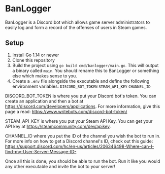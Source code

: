 # BanLogger

BanLogger is a Discord bot which allows game server administrators to easily log and form a record of the offenses of users in Steam games.

## Setup
1. Install Go 1.14 or newer
2. Clone this repository
3. Build the project using `go build cmd/banlogger/main.go`. This will output a binary called `main`. You should rename this to BanLogger or something else which makes sense to you.
4. Create a `.env` file alongside the executable and define the following environment variables:
`DISCORD_BOT_TOKEN` `STEAM_API_KEY` `CHANNEL_ID`

DISCORD_BOT_TOKEN is where you put your Discord bot's token. You can create an application and then a bot at https://discord.com/developers/applications.
For more information, give this page a read: https://www.writebots.com/discord-bot-token/

STEAM_API_KEY is where you put your Steam API Key. You can get your API key at https://steamcommunity.com/dev/apikey.

CHANNEL_ID where you put the ID of the channel you wish the bot to run in. For more info on how to get a Discord channel's ID, check out this guide: https://support.discord.com/hc/en-us/articles/206346498-Where-can-I-find-my-User-Server-Message-ID-

Once all this is done, you should be able to run the bot. Run it like you would any other executable and invite the bot to your server!
